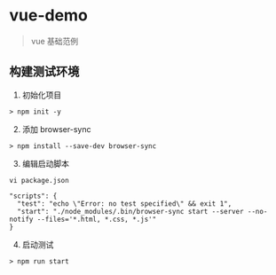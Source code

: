 # vue-demo
> vue 基础范例  


## 构建测试环境

1. 初始化项目
```
> npm init -y
```
2. 添加 browser-sync
```
> npm install --save-dev browser-sync
```

3. 编辑启动脚本
```
vi package.json
```
```
"scripts": {
  "test": "echo \"Error: no test specified\" && exit 1",
  "start": "./node_modules/.bin/browser-sync start --server --no-notify --files='*.html, *.css, *.js'"
}
```

4. 启动测试
```
> npm run start
```
